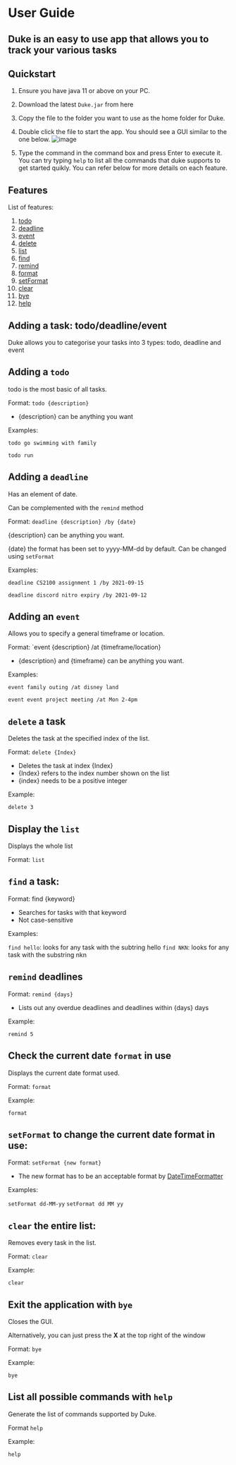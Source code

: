 # User Guide

## Duke is an easy to use app that allows you to track your various tasks

## Quickstart

1. Ensure you have java 11 or above on your PC.
2. Download the latest `Duke.jar` from here
3. Copy the file to the folder you want to use as the home folder for Duke.
4. Double click the file to start the app. You should see a GUI similar to the one below. ![image](https://user-images.githubusercontent.com/77191381/132985807-ec41ad85-1584-4e2f-921f-7f34276489e8.png)

5. Type the command in the command box and press Enter to execute it. You can try typing `help` to list all the commands that duke supports to get started quikly. You can refer below for more details on each feature.


## Features 

List of features:
  1. [todo](#adding-a-todo)
  2. [deadline](#adding-a-deadline)
  3. [event](#adding-an-event)
  4. [delete](#delete-a-task)
  5. [list](#display-the-list)
  6. [find](#find-a-task)
  7. [remind](#remind-deadlines)
  8. [format](#check-the-current-date-format-in-use)
  9. [setFormat](#setformat-to-change-the-current-date-format-in-use)
  10. [clear](#clear-the-entire-list) 
  11. [bye](#exit-the-application-with-bye)
  12. [help](#list-all-possible-commands-with-help)

## Adding a task: todo/deadline/event
Duke allows you to categorise your tasks into 3 types: todo, deadline and event

## Adding a `todo`
todo is the most basic of all tasks. 

Format: `todo {description}`

  * {description} can be anything you want

Examples:

`todo go swimming with family`

`todo run`

## Adding a `deadline`

Has an element of date.

Can be complemented with the `remind` method

Format: `deadline {description} /by {date}`

{description} can be anything you want.

{date} the format has been set to yyyy-MM-dd by default. Can be changed using `setFormat`

Examples:

`deadline CS2100 assignment 1 /by 2021-09-15`

`deadline discord nitro expiry /by 2021-09-12`

## Adding an `event`

Allows you to specify a general timeframe or location.

Format: `event {description} /at {timeframe/location}

  * {description} and {timeframe} can be anything you want.

Examples:

`event family outing /at disney land`

`event event project meeting /at Mon 2-4pm`

## `delete` a task

Deletes the task at the specified index of the list.

Format: `delete {Index}`
  * Deletes the task at index {Index}
  * {Index} refers to the index number shown on the list
  * {index} needs to be a positive integer

Example:

`delete 3`

## Display the `list` 

Displays the whole list

Format: `list`

## `find` a task: 

Format: find {keyword}
  * Searches for tasks with that keyword
  * Not case-sensitive

Examples:

`find hello`: looks for any task with the subtring hello
`find NKN`: looks for any task with the substring nkn

## `remind` deadlines

Format: `remind {days}`
  * Lists out any overdue deadlines and deadlines within {days} days

Example:

`remind 5`

## Check the current date `format` in use

Displays the current date format used.

Format: `format`

Example:

`format`

## `setFormat` to change the current date format in use: 

Format: `setFormat {new format}`
  * The new format has to be an acceptable format by [DateTimeFormatter](https://docs.oracle.com/javase/8/docs/api/java/time/format/DateTimeFormatter.html)

Examples:

`setFormat dd-MM-yy`
`setFormat dd MM yy`

## `clear` the entire list: 

Removes every task in the list.

Format: `clear`

Example:

`clear`

## Exit the application with `bye`

Closes the GUI. 

Alternatively, you can just press the **X** at the top right of the window

Format: `bye`

Example:

`bye`

## List all possible commands with `help`

Generate the list of commands supported by Duke.

Format `help`

Example:

`help`
